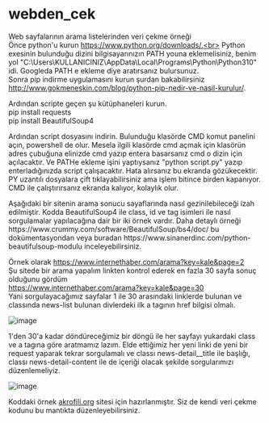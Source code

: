 # webden_cek
Web sayfalarının arama listelerinden veri çekme örneği<br>
Önce python'u kurun https://www.python.org/downloads/.<br>
Python exesinin bulunduğu dizini bilgisayarınızın PATH youna eklemelisiniz, benim yol "C:\Users\KULLANICINIZ\AppData\Local\Programs\Python\Python310" idi. Googleda PATH e ekleme diye aratırsanız bulursunuz.<br>
Sonra pip indirme uygulamasını kurun şurdan bakabilirsiniz http://www.gokmeneskin.com/blog/python-pip-nedir-ve-nasil-kurulur/. <br>

Ardından scripte geçen şu kütüphaneleri kurun.<br>
pip install requests<br>
pip install BeautifulSoup4<br>

<p>Ardından script dosyasını indirin. Bulunduğu klasörde CMD komut panelini açın, powershell de olur. Mesela ilgili klasörde cmd açmak için klasörün adres çubuğuna elinizde cmd yazıp entera basarsanız cmd o dizin için açılacaktır. Ve PATHe ekleme işini yaptıysanız "python script.py" yazıp enterladığınızda script çalışacaktır. Hata alırsanız bu ekranda gözükecektir. PY uzantılı dosyalara çift tıklayabilirsiniz ama işlem bitince birden kapanıyor. CMD ile çalıştırırsanız ekranda kalıyor, kolaylık olur. </p>
<p>Aşağıdaki bir sitenin arama sonucu sayaflarında nasıl gezinilebileceği izah edilmiştir. Kodda BeautifulSoup4 ile class, id ve tag isimleri ile nasıl sorgulamalar yapılacağına dair bir iki örnek vardır. Daha detaylı örneği https://www.crummy.com/software/BeautifulSoup/bs4/doc/ bu dokümentasyondan veya buradan https://www.sinanerdinc.com/python-beautifulsoup-modulu inceleyebilirsiniz.</p>

Örnek olarak 
https://www.internethaber.com/arama?key=kale&page=2<br>
Şu sitede bir arama yapalım linkten kontrol ederek en fazla 30 sayfa sonuç olduğunu gördüm<br>
https://www.internethaber.com/arama?key=kale&page=30<br>
Yani sorgulayacağımız sayfalar 1 ile 30 arasındaki linklerde bulunan ve classında news-list bulunan divlerdeki ilk a tagının href bilgisi olmalı.<br>

![image](https://user-images.githubusercontent.com/619879/171192864-981acb55-7d69-4ace-ab8f-cbbe2435ce45.png)<br>

1'den 30'a kadar döndüreceğimiz bir döngü ile her sayfayı yukardaki class ve a tagına göre aratmamız lazım. Elde ettiğimiz her yeni linki de yeni bir request yaparak tekrar sorgulamalı ve classı news-detail__title ile başlığı, classı news-detail-content ile de içeriği olacak şekilde sorgularımızı düzenlemeliyiz.

![image](https://user-images.githubusercontent.com/619879/171193767-7da44450-c121-496c-a780-b220b96a9fb7.png)

Koddaki örnek [akrofili.org](https://arkeofili.com/) sitesi için hazırlanmıştır. Siz de kendi veri çekme kodunu bu mantıkta düzenleyebilirsiniz.

